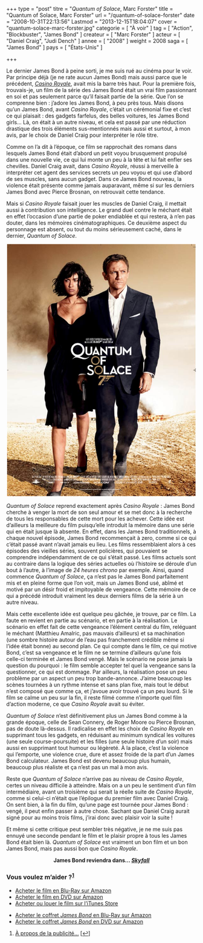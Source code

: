 +++
type = "post"
titre = "<em>Quantum of Solace</em>, Marc Forster"
title = "Quantum of Solace, Marc Forster"
url = "/quantum-of-solace-forster"
date = "2008-10-31T22:13:56"
Lastmod = "2013-12-15T18:04:07"
cover = "quantum-solace-marc-forster.jpg"
categorie = [ "À voir" ]
tag = [ "Action", "Blockbuster", "James Bond" ]
createur = [ "Marc Forster" ]
acteur = [ "Daniel Craig", "Judi Dench" ]
annee = [ "2008" ]
weight = 2008
saga = [ "James Bond" ]
pays = [ "États-Unis" ]

+++

<p>Le dernier James Bond à peine sorti, je me suis rué au cinéma pour le voir. Par principe déjà (je ne rate aucun James Bond) mais aussi parce que le précédent, <a href="/2012/11/18/casino-royale-campbell/" title="Casino Royale, Martin Campbell"><em>Casino Royale</em></a>, avait mis la barre très haut. Pour la première fois, trouvais-je, un film de la série des James Bond était un vrai film passionnant en soi et pas seulement parce qu&rsquo;il faisait partie de la série. Que l&rsquo;on se comprenne bien : j&rsquo;adore les James Bond, à peu près tous. Mais disons qu&rsquo;un James Bond, avant <em>Casino Royale</em>, c&rsquo;était un cérémonial fixe et c&rsquo;est ce qui plaisait : des gadgets farfelus, des belles voitures, les James Bond girls&#8230; Là, on était à un autre niveau, et cela est passé par une réduction drastique des trois éléments sus-mentionnés mais aussi et surtout, à mon avis, par le choix de Daniel Craig pour interpréter le rôle titre.</p>
<p>Comme on l&rsquo;a dit à l&rsquo;époque, ce film se rapprochait des romans dans lesquels James Bond était d&rsquo;abord un petit voyou brusquement propulsé dans une nouvelle vie, ce qui lui monte un peu à la tête et lui fait enfler ses chevilles. Daniel Craig avait, dans <em>Casino Royale</em>, réussi à merveille à interpréter cet agent des services secrets un peu voyou et qui use d&rsquo;abord de ses muscles, sans aucun gadget. Dans ce James Bond nouveau, la violence était présente comme jamais auparavant, même si sur les derniers James Bond avec Pierce Brosnan, on retrouvait cette tendance.</p>
<p>Mais si <em>Casino Royale</em> faisait jouer les muscles de Daniel Craig, il mettait aussi à contribution son intelligence. Le grand duel contre le méchant était en effet l&rsquo;occasion d&rsquo;une partie de poker endiablée et qui restera, à n&rsquo;en pas douter, dans les mémoires cinématographiques. Ce deuxième aspect du personnage est absent, ou tout du moins sérieusement caché, dans le dernier, <em>Quantum of Solace</em>.</p>
<p style="text-align: center;"><a href="http://www.allocine.fr/film/fichefilm_gen_cfilm=114851.html"><img class="alignnone size-full wp-image-891" title="18996229" src="18996229.jpg" alt="" width="500" height="666" /></a></p>
<p><em>Quantum of Solace</em> reprend exactement après <em>Casino Royale</em> : James Bond cherche à venger la mort de son seul amour et se met donc à la recherche de tous les responsables de cette mort pour les achever. Cette idée est d&rsquo;ailleurs la meilleure du film puisqu&rsquo;elle introduit la mémoire dans une série qui en était jusque là absente. En effet, dans les James Bond traditionnels, à chaque nouvel épisode, James Bond recommençait à zero, comme si ce qui c&rsquo;était passé avant n&rsquo;avait jamais eu lieu. Les films ressemblaient alors à ces épisodes des vieilles séries, souvent policières, qui pouvaient se comprendre indépendamment de ce qui s&rsquo;était passé. Les films actuels sont au contraire dans la logique des séries actuelles où l&rsquo;histoire se déroule d&rsquo;un bout à l&rsquo;autre, à l&rsquo;image de <em>24 heures chrono</em> par exemple. Ainsi, quand commence <em>Quantum of Solace</em>, ça n&rsquo;est pas le James Bond parfaitement mis et en pleine forme que l&rsquo;on voit, mais un James Bond usé, abîmé et motivé par un désir froid et impitoyable de vengeance. Cette mémoire de ce qui a précédé introduit vraiment les deux derniers films de la série à un autre niveau.</p>
<p>Mais cette excellente idée est quelque peu gâchée, je trouve, par ce film. La faute en revient en partie au scénario, et en partie à la réalisation. Le scénario en effet fait de cette vengeance l&rsquo;élément central du film, reléguant le méchant (Matthieu Amalric, pas mauvais d&rsquo;ailleurs) et sa machination (une sombre histoire autour de l&rsquo;eau pas franchement crédible même si l&rsquo;idée était bonne) au second plan. Ce qui compte dans le film, ce qui motive Bond, c&rsquo;est sa vengeance et le film ne se termine d&rsquo;ailleurs qu&rsquo;une fois celle-ci terminée et James Bond vengé. Mais le scénario ne pose jamais la question du pourquoi : le film semble accepter tel quel la vengeance sans la questionner, ce qui est dommage. Par ailleurs, la réalisation pose un peu problème par un aspect un peu trop bande-annonce. J&rsquo;aime beaucoup les scènes tournées à un rythme intense et sans plan fixe, mais tout le début n&rsquo;est composé que comme ça, et j&rsquo;avoue avoir trouvé ça un peu lourd. Si le film se calme un peu sur la fin, il reste filmé comme n&rsquo;importe quel film d&rsquo;action moderne, ce que <em>Casino Royale</em> avait su éviter.</p>
<p><em>Quantum of Solace</em> n&rsquo;est définitivement plus un James Bond comme à la grande époque, celle de Sean Connery, de Roger Moore ou Pierce Brosnan, pas de doute là-dessus. Il radicalise en effet les choix de <em>Casino Royale</em> en supprimant tous les gadgets, en réduisant au minimum syndical les voitures (une seule course-poursuite) et les filles (une seule histoire d&rsquo;un soir) mais aussi en supprimant tout humour ou légèreté. À la place, c&rsquo;est la violence qui l&rsquo;emporte, une violence crue, dure et assez froide de la part d&rsquo;un James Bond calculateur. James Bond est devenu beaucoup plus humain, beaucoup plus réaliste et ça n&rsquo;est pas un mal à mon avis.</p>
<p>Reste que <em>Quantum of Solace</em> n&rsquo;arrive pas au niveau de <em>Casino Royale</em>, certes un niveau difficile à atteindre. Mais on a un peu le sentiment d&rsquo;un film intermédiaire, avant un troisième qui serait la réelle suite de <em>Casino Royale</em>, comme si celui-ci n&rsquo;était que l&rsquo;épilogue du premier film avec Daniel Craig. On sent bien, à la fin du film, qu&rsquo;une page est tournée pour James Bond : vengé, il peut enfin passer à autre chose. Sachant que Daniel Craig aurait signé pour au moins trois films, j&rsquo;irai donc avec plaisir voir la suite !</p>
<p>Et même si cette critique peut sembler très négative, je ne me suis pas ennuyé une seconde pendant le film et le plaisir propre à tous les James Bond était bien là. <em>Quantum of Solace</em> est vraiment un bon film et un bon James Bond, mais pas aussi bon que <em>Casino Royale</em>.</p>
<div style="text-align:center;"><strong>James Bond reviendra dans… <a href="/2012/10/27/skyfall-mendes/" title="Skyfall, Sam Mendes"><em>Skyfall</em></a></strong></div>
<div class="amazon">
<h3>Vous voulez m&rsquo;aider ?<sup><a href="#footnote_0_890" id="identifier_0_890" class="footnote-link footnote-identifier-link" title="&Agrave; propos de la publicit&eacute;&hellip;">1</a></sup></h3>
<ul>
<li><a href="http://www.amazon.fr/gp/product/B001I45M5A/ref=as_li_ss_tl?ie=UTF8&tag=leblogdenic07-21&linkCode=as2&camp=1642&creative=19458&creativeASIN=B001I45M5A">Acheter le film en Blu-Ray sur Amazon</a></li>
<li><a href="http://www.amazon.fr/gp/product/B001I45M50/ref=as_li_ss_tl?ie=UTF8&tag=leblogdenic07-21&linkCode=as2&camp=1642&creative=19458&creativeASIN=B001I45M50">Acheter le film en DVD sur Amazon</a></li>
<li><a href="https://itunes.apple.com/fr/movie/007-quantum-quantum-of-solace/id564109614">Acheter ou louer le film sur l&rsquo;iTunes Store</a></li>
</ul>
<ul>
<li><a href="http://www.amazon.fr/gp/product/B006VCDMQU/ref=as_li_ss_tl?ie=UTF8&tag=leblogdenic07-21&linkCode=as2&camp=1642&creative=19458&creativeASIN=B006VCDMQU">Acheter le coffret <em>James Bond</em> en Blu-Ray sur Amazon</a></li>
<li><a href="http://www.amazon.fr/gp/product/B006VCDMD8/ref=as_li_ss_tl?ie=UTF8&tag=leblogdenic07-21&linkCode=as2&camp=1642&creative=19458&creativeASIN=B006VCDMD8">Acheter le coffret <em>James Bond</em> en DVD sur Amazon</a></li>
</ul>
</div>
<ol class="footnotes"><li id="footnote_0_890" class="footnote"><a href="http://nicolinux.fr/soutien/">À propos de la publicité…</a> [<a href="#identifier_0_890" class="footnote-link footnote-back-link">&#8617;</a>]</li></ol>
